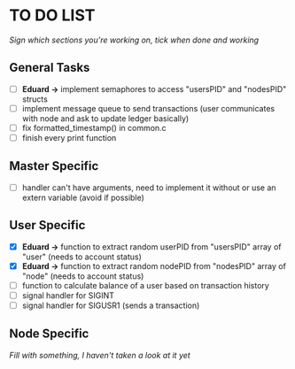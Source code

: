 # TO DO LIST
*Sign which sections you're working on, tick when done and working*

## General Tasks
- [ ] **Eduard ->** implement semaphores to access "usersPID" and "nodesPID" structs
- [ ] implement message queue to send transactions (user communicates with node and ask to update ledger basically)
- [ ] fix formatted_timestamp() in common.c
- [ ] finish every print function

## Master Specific
- [ ] handler can't have arguments, need to implement it without or use an extern variable (avoid if possible)

## User Specific
- [x] **Eduard ->** function to extract random userPID from "usersPID" array of "user" (needs to account status)
- [x] **Eduard ->** function to extract random nodePID from "nodesPID" array of "node" (needs to account status)
- [ ] function to calculate balance of a user based on transaction history
- [ ] signal handler for SIGINT
- [ ] signal handler for SIGUSR1 (sends a transaction)

## Node Specific
*Fill with something, I haven't taken a look at it yet*

